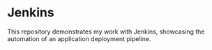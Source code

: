 # Jenkins
This repository demonstrates my work with Jenkins, showcasing the automation of an application deployment pipeline.
